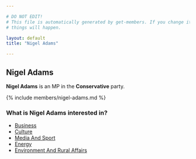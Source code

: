 ```yaml
---

# DO NOT EDIT!
# This file is automatically generated by get-members. If you change it, bad
# things will happen.

layout: default
title: "Nigel Adams"

---
```


## Nigel Adams

**Nigel Adams** is an MP in the **Conservative** party.

{% include members/nigel-adams.md %}

### What is Nigel Adams interested in?


* [Business](/interests/business.html)
* [Culture](/interests/culture.html)
* [Media And Sport](/interests/media-and-sport.html)
* [Energy](/interests/energy.html)
* [Environment And Rural Affairs](/interests/environment-and-rural-affairs.html)
